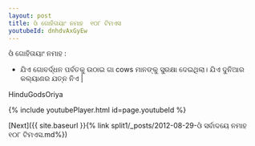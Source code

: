 ```yaml
---
layout: post
title: ଓଁ ଗୋହିତାୟାଂ ନମାହ  ୧୦୮ ଟିମଏସ 
youtubeId: dnhdvAxGyEw
---
```

 
 
ଓଁ ଗୋହିତାୟାଂ ନମାହ   :
 
 -   ଯିଏ ଗୋବର୍ଦ୍ଧନ ପର୍ବତକୁ ଉଠାଇ ଗା cows ମାନଙ୍କୁ ସୁରକ୍ଷା ଦେଇଥିଲା। ଯିଏ ଦୁନିଆର କଲ୍ୟାଣର ଯତ୍ନ ନିଏ |

HinduGodsOriya

{% include youtubePlayer.html id=page.youtubeId %}

[Next]({{ site.baseurl }}{% link split1/_posts/2012-08-29-ଓଁ ସର୍ବାଦୟେ ନମାହ ୧୦୮ ଟିମଏସ.md%})

